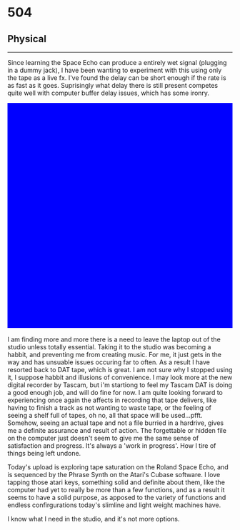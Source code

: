 # 504
## Physical
---

Since learning the Space Echo can produce a entirely wet signal (plugging in a dummy jack), I have been wanting to experiment with this using only the tape as a live fx. I've found the delay can be short enough if the rate is as fast as it goes. Suprisingly what delay there is still present competes quite well with computer buffer delay issues, which has some ironry.

![Image](/assets/img/snd00.png)

I am finding more and more there is a need to leave the laptop out of the studio unless totally essential. Taking it to the studio was becoming a habbit, and preventing me from creating music. For me, it just gets in the way and has unsuable issues occuring far to often. As a result I have resorted back to DAT tape, which is great. I am not sure why I stopped using it, I suppose habbit and illusions of convenience. I may look more at the new digital recorder by Tascam, but i'm startiong to feel my Tascam DAT is doing a good enough job, and will do fine for now. I am quite looking forward to experiencing once again the affects in recording that tape delivers, like having to finish a track as not wanting to waste tape, or the feeling of seeing a shelf full of tapes, oh no, all that space will be used…pfft. Somehow, seeing an actual tape and not a file burried in a hardrive, gives me a definite assurance and result of action. The forgettable or hidden file on the computer just doesn't seem to give me the same sense of satisfaction and progress. It's always a 'work in progress'. How I tire of things being left undone.

Today's upload is exploring tape saturation on the Roland Space Echo, and is sequenced by the Phrase Synth on the Atari's Cubase software. I love tapping those atari keys, something solid and definite about them, like the computer had yet to really be more than a few functions, and as a result it seems to have a solid purpose, as apposed to the variety of functions and endless confirgurations today's slimline and light weight machines have. 

I know what I need in the studio, and it's not more options.


